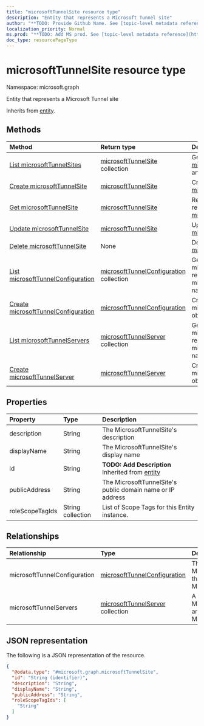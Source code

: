 ```yaml
---
title: "microsoftTunnelSite resource type"
description: "Entity that represents a Microsoft Tunnel site"
author: "**TODO: Provide Github Name. See [topic-level metadata reference](https://msgo.azurewebsites.net/add/document/guidelines/metadata.html#topic-level-metadata)**"
localization_priority: Normal
ms.prod: "**TODO: Add MS prod. See [topic-level metadata reference](https://msgo.azurewebsites.net/add/document/guidelines/metadata.html#topic-level-metadata)**"
doc_type: resourcePageType
---
```


# microsoftTunnelSite resource type

Namespace: microsoft.graph



Entity that represents a Microsoft Tunnel site


Inherits from [entity](../resources/entity.md).

## Methods
|Method|Return type|Description|
|:---|:---|:---|
|[List microsoftTunnelSites](../api/microsofttunnelsite-list.md)|[microsoftTunnelSite](../resources/microsofttunnelsite.md) collection|Get a list of the [microsoftTunnelSite](../resources/microsofttunnelsite.md) objects and their properties.|
|[Create microsoftTunnelSite](../api/microsofttunnelsite-create.md)|[microsoftTunnelSite](../resources/microsofttunnelsite.md)|Create a new [microsoftTunnelSite](../resources/microsofttunnelsite.md) object.|
|[Get microsoftTunnelSite](../api/microsofttunnelsite-get.md)|[microsoftTunnelSite](../resources/microsofttunnelsite.md)|Read the properties and relationships of a [microsoftTunnelSite](../resources/microsofttunnelsite.md) object.|
|[Update microsoftTunnelSite](../api/microsofttunnelsite-update.md)|[microsoftTunnelSite](../resources/microsofttunnelsite.md)|Update the properties of a [microsoftTunnelSite](../resources/microsofttunnelsite.md) object.|
|[Delete microsoftTunnelSite](../api/microsofttunnelsite-delete.md)|None|Deletes a [microsoftTunnelSite](../resources/microsofttunnelsite.md) object.|
|[List microsoftTunnelConfiguration](../api/microsofttunnelsite-list-microsofttunnelconfiguration.md)|[microsoftTunnelConfiguration](../resources/microsofttunnelconfiguration.md) collection|Get the microsoftTunnelConfiguration resources from the microsoftTunnelConfiguration navigation property.|
|[Create microsoftTunnelConfiguration](../api/microsofttunnelsite-post-microsofttunnelconfiguration.md)|[microsoftTunnelConfiguration](../resources/microsofttunnelconfiguration.md)|Create a new microsoftTunnelConfiguration object.|
|[List microsoftTunnelServers](../api/microsofttunnelsite-list-microsofttunnelservers.md)|[microsoftTunnelServer](../resources/microsofttunnelserver.md) collection|Get the microsoftTunnelServer resources from the microsoftTunnelServers navigation property.|
|[Create microsoftTunnelServer](../api/microsofttunnelsite-post-microsofttunnelservers.md)|[microsoftTunnelServer](../resources/microsofttunnelserver.md)|Create a new microsoftTunnelServer object.|

## Properties
|Property|Type|Description|
|:---|:---|:---|
|description|String|The MicrosoftTunnelSite's description|
|displayName|String|The MicrosoftTunnelSite's display name|
|id|String|**TODO: Add Description** Inherited from [entity](../resources/entity.md)|
|publicAddress|String|The MicrosoftTunnelSite's public domain name or IP address|
|roleScopeTagIds|String collection|List of Scope Tags for this Entity instance.|

## Relationships
|Relationship|Type|Description|
|:---|:---|:---|
|microsoftTunnelConfiguration|[microsoftTunnelConfiguration](../resources/microsofttunnelconfiguration.md)|The MicrosoftTunnelConfiguration that has been applied to this MicrosoftTunnelSite|
|microsoftTunnelServers|[microsoftTunnelServer](../resources/microsofttunnelserver.md) collection|A list of MicrosoftTunnelServers that are registered to this MicrosoftTunnelSite|

## JSON representation
The following is a JSON representation of the resource.
<!-- {
  "blockType": "resource",
  "keyProperty": "id",
  "@odata.type": "microsoft.graph.microsoftTunnelSite",
  "baseType": "microsoft.graph.entity",
  "openType": false
}
-->
``` json
{
  "@odata.type": "#microsoft.graph.microsoftTunnelSite",
  "id": "String (identifier)",
  "description": "String",
  "displayName": "String",
  "publicAddress": "String",
  "roleScopeTagIds": [
    "String"
  ]
}
```

